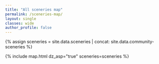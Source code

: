 ```yaml
---
title: "All sceneries map"
permalink: /sceneries-map/
layout: single
classes: wide
author_profile: false
---
```


{% assign sceneries = site.data.sceneries | concat: site.data.community-sceneries %}

{% include map.html dz_asp="true" sceneries=sceneries %}
